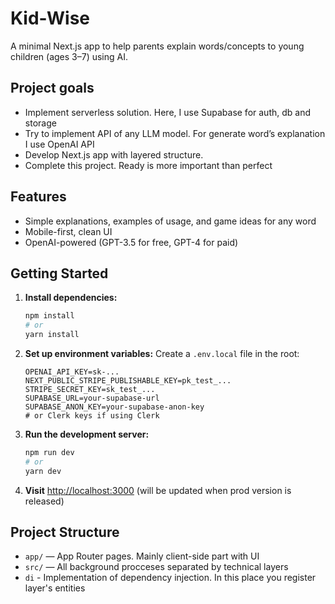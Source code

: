 # Kid-Wise

A minimal Next.js app to help parents explain words/concepts to young children (ages 3–7) using AI.

## Project goals

- Implement serverless solution. Here, I use Supabase for auth, db and storage
- Try to implement API of any LLM model. For generate word’s explanation I use OpenAI API
- Develop Next.js app with layered structure.
- Complete this project. Ready is more important than perfect

## Features

- Simple explanations, examples of usage, and game ideas for any word
- Mobile-first, clean UI
- OpenAI-powered (GPT-3.5 for free, GPT-4 for paid)

## Getting Started

1. **Install dependencies:**

   ```bash
   npm install
   # or
   yarn install
   ```

2. **Set up environment variables:**
   Create a `.env.local` file in the root:

   ```env
   OPENAI_API_KEY=sk-...
   NEXT_PUBLIC_STRIPE_PUBLISHABLE_KEY=pk_test_...
   STRIPE_SECRET_KEY=sk_test_...
   SUPABASE_URL=your-supabase-url
   SUPABASE_ANON_KEY=your-supabase-anon-key
   # or Clerk keys if using Clerk
   ```

3. **Run the development server:**

   ```bash
   npm run dev
   # or
   yarn dev
   ```

4. **Visit** [http://localhost:3000](http://localhost:3000) (will be updated when prod version is released)

## Project Structure

- `app/` — App Router pages. Mainly client-side part with UI
- `src/` — All background procceses separated by technical layers
- `di` - Implementation of dependency injection. In this place you register layer's entities
